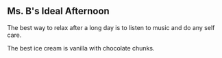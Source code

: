 ## Ms. B's Ideal Afternoon

The best way to relax after a long day is to listen to music and do any self care.

The best ice cream is vanilla with chocolate chunks.